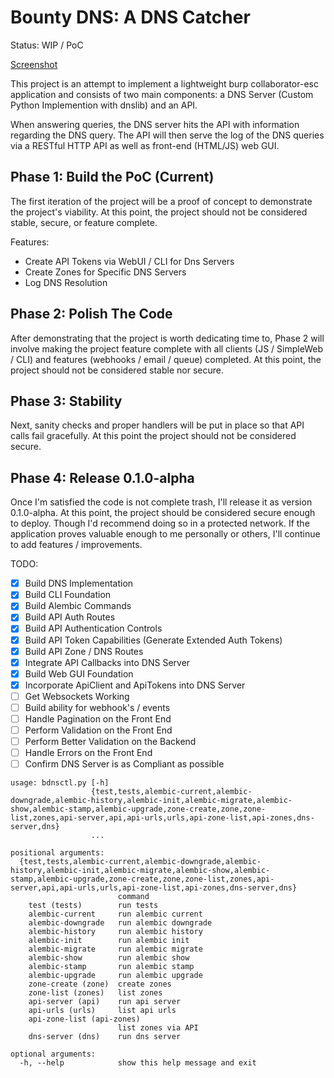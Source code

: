 # Bounty DNS: A DNS Catcher

Status: WIP / PoC

[Screenshot](screenshots/screenshot-dns-requests)

This project is an attempt to implement a lightweight burp collaborator-esc application and consists of two main components: a DNS Server (Custom Python Implemention with dnslib) and an API.

When answering queries, the DNS server hits the API with information regarding the DNS query. The API will then serve the log of the DNS queries via a RESTful HTTP API as well as front-end (HTML/JS) web GUI.

## Phase 1: Build the PoC (Current)

The first iteration of the project will be a proof of concept to demonstrate the project's viability. At this point, the project should not be considered stable, secure, or feature complete.

Features:
- Create API Tokens via WebUI / CLI for Dns Servers
- Create Zones for Specific DNS Servers
- Log DNS Resolution

## Phase 2: Polish The Code

After demonstrating that the project is worth dedicating time to, Phase 2 will involve making the project feature complete with all clients (JS / SimpleWeb / CLI) and features (webhooks / email / queue) completed. At this point, the project should not be considered stable nor secure.

## Phase 3: Stability

Next, sanity checks and proper handlers will be put in place so that API calls fail gracefully. At this point the project should not be considered secure.

## Phase 4: Release 0.1.0-alpha

Once I'm satisfied the code is not complete trash, I'll release it as version 0.1.0-alpha. At this point, the project should be considered secure enough to deploy. Though I'd recommend doing so in a protected network. If the application proves valuable enough to me personally or others, I'll continue to add features / improvements.

TODO:

- [x] Build DNS Implementation
- [x] Build CLI Foundation
- [x] Build Alembic Commands
- [x] Build API Auth Routes
- [x] Build API Authentication Controls
- [x] Build API Token Capabilities (Generate Extended Auth Tokens)
- [x] Build API Zone / DNS Routes
- [x] Integrate API Callbacks into DNS Server
- [x] Build Web GUI Foundation
- [x] Incorporate ApiClient and ApiTokens into DNS Server
- [ ] Get Websockets Working
- [ ] Build ability for webhook's / events
- [ ] Handle Pagination on the Front End
- [ ] Perform Validation on the Front End
- [ ] Perform Better Validation on the Backend
- [ ] Handle Errors on the Front End
- [ ] Confirm DNS Server is as Compliant as possible
```
usage: bdnsctl.py [-h]
                  {test,tests,alembic-current,alembic-downgrade,alembic-history,alembic-init,alembic-migrate,alembic-show,alembic-stamp,alembic-upgrade,zone-create,zone,zone-list,zones,api-server,api,api-urls,urls,api-zone-list,api-zones,dns-server,dns}
                  ...

positional arguments:
  {test,tests,alembic-current,alembic-downgrade,alembic-history,alembic-init,alembic-migrate,alembic-show,alembic-stamp,alembic-upgrade,zone-create,zone,zone-list,zones,api-server,api,api-urls,urls,api-zone-list,api-zones,dns-server,dns}
                        command
    test (tests)        run tests
    alembic-current     run alembic current
    alembic-downgrade   run alembic downgrade
    alembic-history     run alembic history
    alembic-init        run alembic init
    alembic-migrate     run alembic migrate
    alembic-show        run alembic show
    alembic-stamp       run alembic stamp
    alembic-upgrade     run alembic upgrade
    zone-create (zone)  create zones
    zone-list (zones)   list zones
    api-server (api)    run api server
    api-urls (urls)     list api urls
    api-zone-list (api-zones)
                        list zones via API
    dns-server (dns)    run dns server

optional arguments:
  -h, --help            show this help message and exit
```
